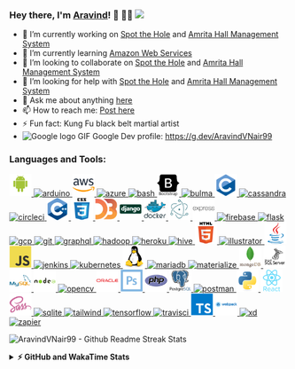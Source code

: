 ### Hey there, I'm [Aravind](https://AravindVNair99.github.io)! 👋 👨‍💻 ![](https://komarev.com/ghpvc/?username=AravindVNair99&label=Views)

- 🔭 I’m currently working on [Spot the Hole](https://github.com/AravindVNair99/Spot-the-Hole) and [Amrita Hall Management System](https://github.com/AravindVNair99/Hall-Management-System)
- 🌱 I’m currently learning [Amazon Web Services](https://aws.amazon.com)
- 👯 I’m looking to collaborate on [Spot the Hole](https://github.com/AravindVNair99/Spot-the-Hole) and [Amrita Hall Management System](https://github.com/AravindVNair99/Hall-Management-System)
- 🤔 I’m looking for help with [Spot the Hole](https://github.com/AravindVNair99/Spot-the-Hole) and [Amrita Hall Management System](https://github.com/AravindVNair99/Hall-Management-System)
- 💬 Ask me about anything [here](https://github.com/AravindVNair99/AravindVNair99/discussions)
- 📫 How to reach me: [Post here](https://github.com/aravindvnair99/AravindVNair99/discussions)
- ⚡ Fun fact: Kung Fu black belt martial artist
- <img src="https://c.tenor.com/Pb_fcyVGSUYAAAAC/google-logo.gif" alt="Google logo GIF" width="83"/> Google Dev profile: https://g.dev/AravindVNair99

<h3 align="left">Languages and Tools:</h3>
<p align="left"> <a href="https://developer.android.com" target="_blank"> <img src="https://raw.githubusercontent.com/devicons/devicon/master/icons/android/android-original-wordmark.svg" alt="android" width="40" height="40"/> </a> <a href="https://www.arduino.cc/" target="_blank"> <img src="https://cdn.worldvectorlogo.com/logos/arduino-1.svg" alt="arduino" width="40" height="40"/> </a> <a href="https://aws.amazon.com" target="_blank"> <img src="https://raw.githubusercontent.com/devicons/devicon/master/icons/amazonwebservices/amazonwebservices-original-wordmark.svg" alt="aws" width="40" height="40"/> </a> <a href="https://azure.microsoft.com/en-in/" target="_blank"> <img src="https://www.vectorlogo.zone/logos/microsoft_azure/microsoft_azure-icon.svg" alt="azure" width="40" height="40"/> </a> <a href="https://www.gnu.org/software/bash/" target="_blank"> <img src="https://www.vectorlogo.zone/logos/gnu_bash/gnu_bash-icon.svg" alt="bash" width="40" height="40"/> </a> <a href="https://getbootstrap.com" target="_blank"> <img src="https://raw.githubusercontent.com/devicons/devicon/master/icons/bootstrap/bootstrap-plain-wordmark.svg" alt="bootstrap" width="40" height="40"/> </a> <a href="https://bulma.io/" target="_blank"> <img src="https://raw.githubusercontent.com/gilbarbara/logos/804dc257b59e144eaca5bc6ffd16949752c6f789/logos/bulma.svg" alt="bulma" width="40" height="40"/> </a> <a href="https://www.cprogramming.com/" target="_blank"> <img src="https://raw.githubusercontent.com/devicons/devicon/master/icons/c/c-original.svg" alt="c" width="40" height="40"/> </a> <a href="https://cassandra.apache.org/" target="_blank"> <img src="https://www.vectorlogo.zone/logos/apache_cassandra/apache_cassandra-icon.svg" alt="cassandra" width="40" height="40"/> </a> <a href="https://circleci.com" target="_blank"> <img src="https://www.vectorlogo.zone/logos/circleci/circleci-icon.svg" alt="circleci" width="40" height="40"/> </a> <a href="https://www.w3schools.com/cpp/" target="_blank"> <img src="https://raw.githubusercontent.com/devicons/devicon/master/icons/cplusplus/cplusplus-original.svg" alt="cplusplus" width="40" height="40"/> </a> <a href="https://www.w3schools.com/css/" target="_blank"> <img src="https://raw.githubusercontent.com/devicons/devicon/master/icons/css3/css3-original-wordmark.svg" alt="css3" width="40" height="40"/> </a> <a href="https://d3js.org/" target="_blank"> <img src="https://raw.githubusercontent.com/devicons/devicon/master/icons/d3js/d3js-original.svg" alt="d3js" width="40" height="40"/> </a> <a href="https://www.djangoproject.com/" target="_blank"> <img src="https://raw.githubusercontent.com/devicons/devicon/master/icons/django/django-original.svg" alt="django" width="40" height="40"/> </a> <a href="https://www.docker.com/" target="_blank"> <img src="https://raw.githubusercontent.com/devicons/devicon/master/icons/docker/docker-original-wordmark.svg" alt="docker" width="40" height="40"/> </a> <a href="https://www.electronjs.org" target="_blank"> <img src="https://raw.githubusercontent.com/devicons/devicon/master/icons/electron/electron-original.svg" alt="electron" width="40" height="40"/> </a> <a href="https://expressjs.com" target="_blank"> <img src="https://raw.githubusercontent.com/devicons/devicon/master/icons/express/express-original-wordmark.svg" alt="express" width="40" height="40"/> </a> <a href="https://firebase.google.com/" target="_blank"> <img src="https://www.vectorlogo.zone/logos/firebase/firebase-icon.svg" alt="firebase" width="40" height="40"/> </a> <a href="https://flask.palletsprojects.com/" target="_blank"> <img src="https://www.vectorlogo.zone/logos/pocoo_flask/pocoo_flask-icon.svg" alt="flask" width="40" height="40"/> </a> <a href="https://cloud.google.com" target="_blank"> <img src="https://www.vectorlogo.zone/logos/google_cloud/google_cloud-icon.svg" alt="gcp" width="40" height="40"/> </a> <a href="https://git-scm.com/" target="_blank"> <img src="https://www.vectorlogo.zone/logos/git-scm/git-scm-icon.svg" alt="git" width="40" height="40"/> </a> <a href="https://graphql.org" target="_blank"> <img src="https://www.vectorlogo.zone/logos/graphql/graphql-icon.svg" alt="graphql" width="40" height="40"/> </a> <a href="https://hadoop.apache.org/" target="_blank"> <img src="https://www.vectorlogo.zone/logos/apache_hadoop/apache_hadoop-icon.svg" alt="hadoop" width="40" height="40"/> </a> <a href="https://heroku.com" target="_blank"> <img src="https://www.vectorlogo.zone/logos/heroku/heroku-icon.svg" alt="heroku" width="40" height="40"/> </a> <a href="https://hive.apache.org/" target="_blank"> <img src="https://www.vectorlogo.zone/logos/apache_hive/apache_hive-icon.svg" alt="hive" width="40" height="40"/> </a> <a href="https://www.w3.org/html/" target="_blank"> <img src="https://raw.githubusercontent.com/devicons/devicon/master/icons/html5/html5-original-wordmark.svg" alt="html5" width="40" height="40"/> </a> <a href="https://www.adobe.com/in/products/illustrator.html" target="_blank"> <img src="https://www.vectorlogo.zone/logos/adobe_illustrator/adobe_illustrator-icon.svg" alt="illustrator" width="40" height="40"/> </a> <a href="https://www.java.com" target="_blank"> <img src="https://raw.githubusercontent.com/devicons/devicon/master/icons/java/java-original.svg" alt="java" width="40" height="40"/> </a> <a href="https://developer.mozilla.org/en-US/docs/Web/JavaScript" target="_blank"> <img src="https://raw.githubusercontent.com/devicons/devicon/master/icons/javascript/javascript-original.svg" alt="javascript" width="40" height="40"/> </a> <a href="https://www.jenkins.io" target="_blank"> <img src="https://www.vectorlogo.zone/logos/jenkins/jenkins-icon.svg" alt="jenkins" width="40" height="40"/> </a> <a href="https://kubernetes.io" target="_blank"> <img src="https://www.vectorlogo.zone/logos/kubernetes/kubernetes-icon.svg" alt="kubernetes" width="40" height="40"/> </a> <a href="https://www.linux.org/" target="_blank"> <img src="https://raw.githubusercontent.com/devicons/devicon/master/icons/linux/linux-original.svg" alt="linux" width="40" height="40"/> </a> <a href="https://mariadb.org/" target="_blank"> <img src="https://www.vectorlogo.zone/logos/mariadb/mariadb-icon.svg" alt="mariadb" width="40" height="40"/> </a> <a href="https://materializecss.com/" target="_blank"> <img src="https://raw.githubusercontent.com/prplx/svg-logos/5585531d45d294869c4eaab4d7cf2e9c167710a9/svg/materialize.svg" alt="materialize" width="40" height="40"/> </a> <a href="https://www.mongodb.com/" target="_blank"> <img src="https://raw.githubusercontent.com/devicons/devicon/master/icons/mongodb/mongodb-original-wordmark.svg" alt="mongodb" width="40" height="40"/> </a> <a href="https://www.microsoft.com/en-us/sql-server" target="_blank"> <img src="https://raw.githubusercontent.com/devicons/devicon/master/icons/microsoftsqlserver/microsoftsqlserver-plain-wordmark.svg" alt="mssql" width="40" height="40"/> </a> <a href="https://www.mysql.com/" target="_blank"> <img src="https://raw.githubusercontent.com/devicons/devicon/master/icons/mysql/mysql-original-wordmark.svg" alt="mysql" width="40" height="40"/> </a> <a href="https://nodejs.org" target="_blank"> <img src="https://raw.githubusercontent.com/devicons/devicon/master/icons/nodejs/nodejs-original-wordmark.svg" alt="nodejs" width="40" height="40"/> </a> <a href="https://opencv.org/" target="_blank"> <img src="https://www.vectorlogo.zone/logos/opencv/opencv-icon.svg" alt="opencv" width="40" height="40"/> </a> <a href="https://www.oracle.com/" target="_blank"> <img src="https://raw.githubusercontent.com/devicons/devicon/master/icons/oracle/oracle-original.svg" alt="oracle" width="40" height="40"/> </a> <a href="https://www.photoshop.com/en" target="_blank"> <img src="https://raw.githubusercontent.com/devicons/devicon/master/icons/photoshop/photoshop-line.svg" alt="photoshop" width="40" height="40"/> </a> <a href="https://www.php.net" target="_blank"> <img src="https://raw.githubusercontent.com/devicons/devicon/master/icons/php/php-original.svg" alt="php" width="40" height="40"/> </a> <a href="https://www.postgresql.org" target="_blank"> <img src="https://raw.githubusercontent.com/devicons/devicon/master/icons/postgresql/postgresql-original-wordmark.svg" alt="postgresql" width="40" height="40"/> </a> <a href="https://postman.com" target="_blank"> <img src="https://www.vectorlogo.zone/logos/getpostman/getpostman-icon.svg" alt="postman" width="40" height="40"/> </a> <a href="https://www.python.org" target="_blank"> <img src="https://raw.githubusercontent.com/devicons/devicon/master/icons/python/python-original.svg" alt="python" width="40" height="40"/> </a> <a href="https://reactjs.org/" target="_blank"> <img src="https://raw.githubusercontent.com/devicons/devicon/master/icons/react/react-original-wordmark.svg" alt="react" width="40" height="40"/> </a> <a href="https://sass-lang.com" target="_blank"> <img src="https://raw.githubusercontent.com/devicons/devicon/master/icons/sass/sass-original.svg" alt="sass" width="40" height="40"/> </a> <a href="https://www.sqlite.org/" target="_blank"> <img src="https://www.vectorlogo.zone/logos/sqlite/sqlite-icon.svg" alt="sqlite" width="40" height="40"/> </a> <a href="https://tailwindcss.com/" target="_blank"> <img src="https://www.vectorlogo.zone/logos/tailwindcss/tailwindcss-icon.svg" alt="tailwind" width="40" height="40"/> </a> <a href="https://www.tensorflow.org" target="_blank"> <img src="https://www.vectorlogo.zone/logos/tensorflow/tensorflow-icon.svg" alt="tensorflow" width="40" height="40"/> </a> <a href="https://travis-ci.org" target="_blank"> <img src="https://www.vectorlogo.zone/logos/travis-ci/travis-ci-icon.svg" alt="travisci" width="40" height="40"/> </a> <a href="https://www.typescriptlang.org/" target="_blank"> <img src="https://raw.githubusercontent.com/devicons/devicon/master/icons/typescript/typescript-original.svg" alt="typescript" width="40" height="40"/> </a> <a href="https://webpack.js.org" target="_blank"> <img src="https://raw.githubusercontent.com/devicons/devicon/d00d0969292a6569d45b06d3f350f463a0107b0d/icons/webpack/webpack-original-wordmark.svg" alt="webpack" width="40" height="40"/> </a> <a href="https://www.adobe.com/products/xd.html" target="_blank"> <img src="https://cdn.worldvectorlogo.com/logos/adobe-xd.svg" alt="xd" width="40" height="40"/> </a> <a href="https://zapier.com" target="_blank"> <img src="https://www.vectorlogo.zone/logos/zapier/zapier-icon.svg" alt="zapier" width="40" height="40"/> </a> </p>

<p>
  <img src="https://github-readme-streak-stats.herokuapp.com?user=AravindVNair99&theme=dark&hide_border=true" alt="AravindVNair99 - Github Readme Streak Stats" />
</p>

<details>	
  <summary><b>⚡ GitHub and WakaTime Stats</b></summary>
<img height="180em" src="https://github-readme-stats.vercel.app/api?username=AravindVNair99&show_icons=true&include_all_commits=true&count_private=true&hide_border=true&theme=dark" />

<!--START_SECTION:waka-->
![Code Time](http://img.shields.io/badge/Code%20Time-6%2C148%20hrs%2028%20mins-blue)

![Lines of code](https://img.shields.io/badge/From%20Hello%20World%20I%27ve%20Written--1%20Million%20lines%20of%20code-blue)

**🐱 My GitHub Data** 

> 🏆 31 Contributions in the Year 2023
 > 
> 📦 842.8 kB Used in GitHub's Storage 
 > 
> 💼 Opted to Hire
 > 
> 📜 72 Public Repositories 
 > 
> 🔑 16 Private Repositories  
 > 
**I'm a Night 🦉** 

```text
🌞 Morning      183 commits       ███░░░░░░░░░░░░░░░░░░░░░░   11.91 % 
🌆 Daytime      411 commits       ██████░░░░░░░░░░░░░░░░░░░   26.74 % 
🌃 Evening      520 commits       ████████░░░░░░░░░░░░░░░░░   33.83 % 
🌙 Night        423 commits       ███████░░░░░░░░░░░░░░░░░░   27.52 % 

```
📅 **I'm Most Productive on Tuesday** 

```text
Monday         251 commits       ████░░░░░░░░░░░░░░░░░░░░░   16.33 % 
Tuesday        277 commits       ████░░░░░░░░░░░░░░░░░░░░░   18.02 % 
Wednesday      201 commits       ███░░░░░░░░░░░░░░░░░░░░░░   13.08 % 
Thursday       239 commits       ████░░░░░░░░░░░░░░░░░░░░░   15.55 % 
Friday         194 commits       ███░░░░░░░░░░░░░░░░░░░░░░   12.62 % 
Saturday       211 commits       ███░░░░░░░░░░░░░░░░░░░░░░   13.73 % 
Sunday         164 commits       ██░░░░░░░░░░░░░░░░░░░░░░░   10.67 % 

```


📊 **This Week I Spent My Time On** 

```text
💬 Programming Languages: 
Other                    2 hrs 28 mins       █████████████████████████   100.00 % 

🔥 Editors: 
Google Calendar          2 hrs 28 mins       █████████████████████████   100.00 % 

💻 Operating System: 
Unknown OS               2 hrs 28 mins       █████████████████████████   100.00 % 

```

**I Mostly Code in HTML** 

```text
HTML                     20 repos            ██████░░░░░░░░░░░░░░░░░░░   23.81 % 
JavaScript               19 repos            █████░░░░░░░░░░░░░░░░░░░░   22.62 % 
EJS                      13 repos            ███░░░░░░░░░░░░░░░░░░░░░░   15.48 % 
Python                   7 repos             ██░░░░░░░░░░░░░░░░░░░░░░░   08.33 % 
Java                     6 repos             █░░░░░░░░░░░░░░░░░░░░░░░░   07.14 % 

```


**Timeline**

![Chart not found](https://raw.githubusercontent.com/aravindvnair99/aravindvnair99/main/charts/bar_graph.png) 


 Last Updated on 12/02/2023 12:42:52 UTC
<!--END_SECTION:waka-->

*NOTE: Top languages does not indicate my skill level or anything like that. It is just a metric of which languages have been hosted by me on GitHub based on the usage across repositories. There are others which I haven't put up on GitHub.*

</details>

<!--
<p align="center">
<a href="https://buymeacoffee.com/AravindVNair99" target="_blank"><img src="https://cdn.buymeacoffee.com/buttons/arial-blue.png" alt="Buy Aravind A Coffee" height="40" width="170" ></a>
</p>
-->
